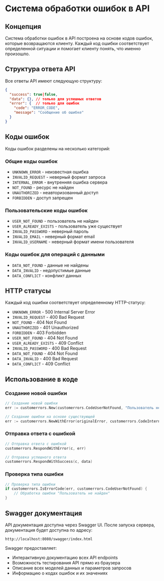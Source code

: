 # Система обработки ошибок в API

## Концепция

Система обработки ошибок в API построена на основе кодов ошибок, которые возвращаются клиенту. Каждый код ошибки соответствует определенной ситуации и помогает клиенту понять, что именно произошло.

## Структура ответа API

Все ответы API имеют следующую структуру:

```json
{
  "success": true|false,
  "data": {}, // только для успешных ответов
  "error": {  // только для ошибок
    "code": "ERROR_CODE",
    "message": "Сообщение об ошибке"
  }
}
```

## Коды ошибок

Коды ошибок разделены на несколько категорий:

### Общие коды ошибок

- `UNKNOWN_ERROR` - неизвестная ошибка
- `INVALID_REQUEST` - неверный формат запроса
- `INTERNAL_ERROR` - внутренняя ошибка сервера
- `NOT_FOUND` - ресурс не найден
- `UNAUTHORIZED` - неавторизованный доступ
- `FORBIDDEN` - доступ запрещен

### Пользовательские коды ошибок

- `USER_NOT_FOUND` - пользователь не найден
- `USER_ALREADY_EXISTS` - пользователь уже существует
- `INVALID_PASSWORD` - неверный пароль
- `INVALID_EMAIL` - неверный формат email
- `INVALID_USERNAME` - неверный формат имени пользователя

### Коды ошибок для операций с данными

- `DATA_NOT_FOUND` - данные не найдены
- `DATA_INVALID` - недопустимые данные
- `DATA_CONFLICT` - конфликт данных

## HTTP статусы

Каждый код ошибки соответствует определенному HTTP-статусу:

- `UNKNOWN_ERROR` - 500 Internal Server Error
- `INVALID_REQUEST` - 400 Bad Request
- `NOT_FOUND` - 404 Not Found
- `UNAUTHORIZED` - 401 Unauthorized
- `FORBIDDEN` - 403 Forbidden
- `USER_NOT_FOUND` - 404 Not Found
- `USER_ALREADY_EXISTS` - 409 Conflict
- `INVALID_PASSWORD` - 400 Bad Request
- `DATA_NOT_FOUND` - 404 Not Found
- `DATA_INVALID` - 400 Bad Request
- `DATA_CONFLICT` - 409 Conflict

## Использование в коде

### Создание новой ошибки

```go
// Создание новой ошибки
err := customerrors.New(customerrors.CodeUserNotFound, "Пользователь не найден")

// Создание ошибки на основе существующей
err := customerrors.NewWithError(originalError, customerrors.CodeInternalError, "Внутренняя ошибка сервера")
```

### Отправка ответа с ошибкой

```go
// Отправка ответа с ошибкой
customerrors.RespondWithError(c, err)

// Отправка успешного ответа
customerrors.RespondWithSuccess(c, data)
```

### Проверка типа ошибки

```go
// Проверка типа ошибки
if customerrors.IsErrorCode(err, customerrors.CodeUserNotFound) {
    // Обработка ошибки "Пользователь не найден"
}
```

## Swagger документация

API документация доступна через Swagger UI. После запуска сервера, документация будет доступна по адресу:

```
http://localhost:8080/swagger/index.html
```

Swagger предоставляет:
- Интерактивную документацию всех API endpoints
- Возможность тестирования API прямо из браузера
- Описание всех моделей данных и параметров запросов
- Информацию о кодах ошибок и их значениях 